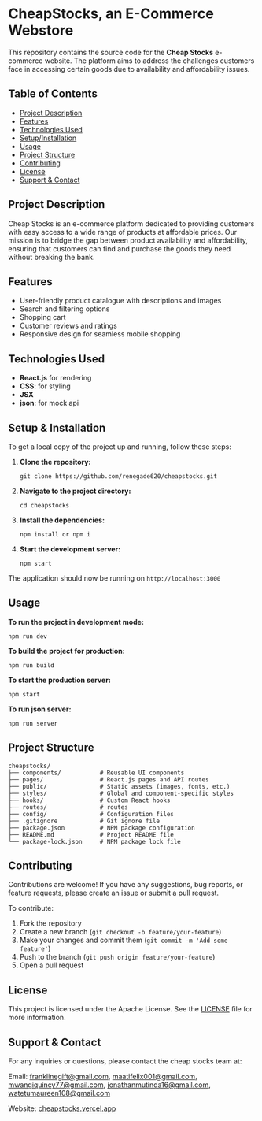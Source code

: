 # CheapStocks, an E-Commerce Webstore

This repository contains the source code for the <strong>Cheap Stocks</strong> e-commerce website. The platform aims to address the challenges customers face in accessing certain goods due to availability and affordability issues.

## Table of Contents

- [Project Description](#project-description)
- [Features](#features)
- [Technologies Used](#technologies-used)
- [Setup/Installation](#setup--installation)
- [Usage](#usage)
- [Project Structure](#project-structure)
- [Contributing](#contributing)
- [License](#license)
- [Support & Contact](#support--contact)

## Project Description

Cheap Stocks is an e-commerce platform dedicated to providing customers with easy access to a wide range of products at affordable prices. Our mission is to bridge the gap between product availability and affordability, ensuring that customers can find and purchase the goods they need without breaking the bank.

## Features

- User-friendly product catalogue with descriptions and images
- Search and filtering options
- Shopping cart 
- Customer reviews and ratings
- Responsive design for seamless mobile shopping

## Technologies Used

- **React.js** for rendering
- **CSS**: for styling
- **JSX**
- **json**: for mock api

## Setup & Installation

To get a local copy of the project up and running, follow these steps:

1. **Clone the repository:**
   ```
   git clone https://github.com/renegade620/cheapstocks.git
   ```

2. **Navigate to the project directory:**
   ```
   cd cheapstocks
   ```

3. **Install the dependencies:**
   ```
   npm install or npm i
   ```

4. **Start the development server:**
   ```
   npm start
   ```

The application should now be running on `http://localhost:3000`

## Usage

**To run the project in development mode:**
```
npm run dev
```

**To build the project for production:**
```
npm run build
```

**To start the production server:**
```
npm start
```

**To run json server:**
```
npm run server
```

## Project Structure

```
cheapstocks/
├── components/           # Reusable UI components
├── pages/                # React.js pages and API routes
├── public/               # Static assets (images, fonts, etc.)
├── styles/               # Global and component-specific styles
├── hooks/                # Custom React hooks
├── routes/               # routes
├── config/               # Configuration files
├── .gitignore            # Git ignore file
├── package.json          # NPM package configuration
├── README.md             # Project README file
└── package-lock.json     # NPM package lock file
```

## Contributing

Contributions are welcome! If you have any suggestions, bug reports, or feature requests, please create an issue or submit a pull request.

To contribute:

1. Fork the repository
2. Create a new branch (`git checkout -b feature/your-feature`)
3. Make your changes and commit them (`git commit -m 'Add some feature'`)
4. Push to the branch (`git push origin feature/your-feature`)
5. Open a pull request

## License

This project is licensed under the Apache License. See the [LICENSE](/LICENSE) file for more information.

## Support & Contact

For any inquiries or questions, please contact the cheap stocks team at:

Email: franklinegift@gmail.com, maatifelix001@gmail.com, mwangiquincy77@gmail.com, jonathanmutinda16@gmail.com, watetumaureen108@gmail.com

Website: [cheapstocks.vercel.app](cheapstocks.vercel.app)
